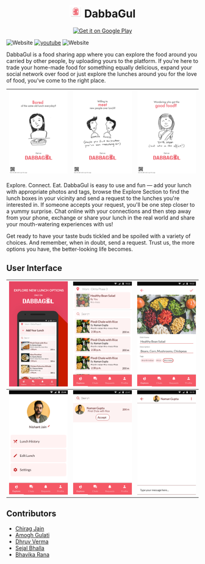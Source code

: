 <h1 align="center"><img alt="DabbaGul" title="DabbaGul" src="./app/src/main/ic_new_launcher-web.png" width="32">  DabbaGul</h1>
<p align="center">
  <a href="https://play.google.com/store/apps/details?id=com.precog.dabbagul">
    <img alt="Get it on Google Play" title="Google Play" src="http://i.imgur.com/mtGRPuM.png" width="150">
  </a>
</p>

![Website](https://img.shields.io/website?down_color=lightgrey&down_message=offline&up_color=blue&up_message=blog&url=https%3A%2F%2Fcse501-dhcs-2019.blogspot.com%2F2019%2F11%2Fdabbagul-new.html%3Fview%3Dsidebar)
[![youtube](https://img.shields.io/badge/-youtube-red?logo=youtube&labelColor=grey)](https://www.youtube.com/watch?v=c_aMrn6eJfc)
![Website](https://img.shields.io/website?down_color=lightgrey&down_message=offline&up_color=blue&up_message=news&url=https%3A%2F%2Fwww.bhaskar.com%2Fdelhi%2Fdelhi-ncr%2Fnews%2Fincrease-taste-with-food-sharing-twitter-clumsy-also-stay-updated-with-dmrc-01688839.html)

DabbaGul is a food sharing app where you can explore the food around you carried by other people, by uploading yours to the platform. If you're here to trade your home-made food for something equally delicious, expand your social network over food or just explore the lunches around you for the love of food, you've come to the right place.

|![image info](./images/promo1.jpg)|![image info](./images/promo2.jpg)|![image info](./images/promo3.jpg)|
|:-:|:-:|:-:|

Explore. Connect. Eat. DabbaGul is easy to use and fun — add your lunch with appropriate photos and tags, browse the Explore Section to find the lunch boxes in your vicinity and send a request to the lunches you're interested in. If someone accepts your request, you'll be one step closer to a yummy surprise. Chat online with your connections and then step away from your phone, exchange or share your lunch in the real world and share your mouth-watering experiences with us!

Get ready to have your taste buds tickled and be spoiled with a variety of choices. And remember, when in doubt, send a request. Trust us, the more options you have, the better-looking life becomes.


## User Interface
|![image info](./images/ui1.png)|![image info](./images/ui2.webp)|![image info](./images/ui3.webp)|
|:-:|:-:|:-:|
|![image info](./images/ui4.png)|![image info](./images/ui5.webp)|![image info](./images/ui6.webp)|

## Contributors
- [Chirag Jain](https://github.com/chirag-jn)
- [Amogh Gulati](https://github.com/amogh-gulati)
- [Dhruv Verma](https://github.com/Dhruv-Verma)
- [Sejal Bhalla](https://github.com/sejalbhalla)
- [Bhavika Rana](https://github.com/bhavikaar)